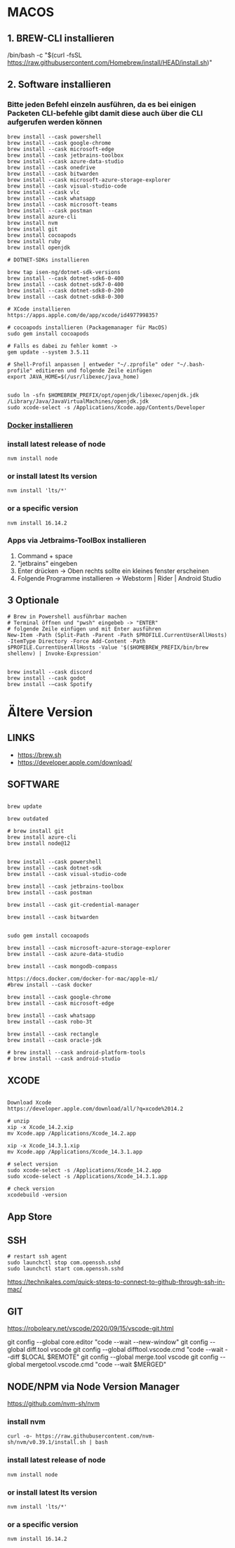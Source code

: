 # MACOS

## 1. BREW-CLI installieren

/bin/bash -c "$(curl -fsSL https://raw.githubusercontent.com/Homebrew/install/HEAD/install.sh)"

## 2. Software installieren
### Bitte jeden Befehl einzeln ausführen, da es bei einigen Packeten CLI-befehle gibt damit diese auch über die CLI aufgerufen werden können
```
brew install --cask powershell
brew install --cask google-chrome
brew install --cask microsoft-edge
brew install --cask jetbrains-toolbox
brew install --cask azure-data-studio
brew install --cask onedrive
brew install --cask bitwarden
brew install --cask microsoft-azure-storage-explorer
brew install --cask visual-studio-code
brew install --cask vlc
brew install --cask whatsapp
brew install --cask microsoft-teams
brew install --cask postman
brew install azure-cli
brew install nvm
brew install git
brew install cocoapods
brew install ruby
brew install openjdk

# DOTNET-SDKs installieren

brew tap isen-ng/dotnet-sdk-versions
brew install --cask dotnet-sdk6-0-400
brew install --cask dotnet-sdk7-0-400
brew install --cask dotnet-sdk8-0-200
brew install --cask dotnet-sdk8-0-300

# XCode installieren
https://apps.apple.com/de/app/xcode/id497799835?

# cocoapods installieren (Packagemanager für MacOS)
sudo gem install cocoapods

# Falls es dabei zu fehler kommt ->
gem update --system 3.5.11

# Shell-Profil anpassen | entweder "~/.zprofile" oder "~/.bash-profile" editieren und folgende Zeile einfügen
export JAVA_HOME=$(/usr/libexec/java_home) 


sudo ln -sfn $HOMEBREW_PREFIX/opt/openjdk/libexec/openjdk.jdk /Library/Java/JavaVirtualMachines/openjdk.jdk
sudo xcode-select -s /Applications/Xcode.app/Contents/Developer

```

### [Docker installieren](https://www.docker.com)

### install latest release of node

```
nvm install node
```

### or install latest lts version

```
nvm install 'lts/*'
```

### or a specific version

```
nvm install 16.14.2
```

### Apps via Jetbraims-ToolBox installieren

1. Command + space
2. "jetbrains" eingeben
3. Enter drücken -> Oben rechts sollte ein kleines fenster erscheinen
4. Folgende Programme installieren -> Webstorm | Rider | Android Studio


## 3 Optionale

```
# Brew in Powershell ausführbar machen
# Terminal öffnen und "pwsh" eingebeb -> "ENTER"
# folgende Zeile einfügen und mit Enter ausführen
New-Item -Path (Split-Path -Parent -Path $PROFILE.CurrentUserAllHosts) -ItemType Directory -Force Add-Content -Path $PROFILE.CurrentUserAllHosts -Value '$($HOMEBREW_PREFIX/bin/brew shellenv) | Invoke-Expression'


brew install --cask discord
brew install --cask godot
brew install -—cask Spotify
```



# Ältere Version

## LINKS

- https://brew.sh
- https://developer.apple.com/download/

## SOFTWARE

```

brew update 

brew outdated

# brew install git
brew install azure-cli
brew install node@12


brew install --cask powershell
brew install --cask dotnet-sdk
brew install --cask visual-studio-code

brew install --cask jetbrains-toolbox
brew install --cask postman

brew install --cask git-credential-manager

brew install --cask bitwarden


sudo gem install cocoapods

brew install --cask microsoft-azure-storage-explorer
brew install --cask azure-data-studio

brew install --cask mongodb-compass

https://docs.docker.com/docker-for-mac/apple-m1/
#brew install --cask docker

brew install --cask google-chrome
brew install --cask microsoft-edge

brew install --cask whatsapp
brew install --cask robo-3t

brew install --cask rectangle
brew install --cask oracle-jdk

# brew install --cask android-platform-tools
# brew install --cask android-studio

```


## XCODE

```

Download Xcode
https://developer.apple.com/download/all/?q=xcode%2014.2

# unzip
xip -x Xcode_14.2.xip
mv Xcode.app /Applications/Xcode_14.2.app

xip -x Xcode_14.3.1.xip
mv Xcode.app /Applications/Xcode_14.3.1.app

# select version
sudo xcode-select -s /Applications/Xcode_14.2.app
sudo xcode-select -s /Applications/Xcode_14.3.1.app

# check version
xcodebuild -version

```

## App Store



## SSH

```
# restart ssh agent
sudo launchctl stop com.openssh.sshd
sudo launchctl start com.openssh.sshd
```

https://technikales.com/quick-steps-to-connect-to-github-through-ssh-in-mac/


## GIT

https://roboleary.net/vscode/2020/09/15/vscode-git.html

git config --global core.editor "code --wait --new-window"
git config --global diff.tool vscode
git config --global difftool.vscode.cmd "code --wait --diff $LOCAL $REMOTE"
git config --global merge.tool vscode
git config --global mergetool.vscode.cmd "code --wait $MERGED"


## NODE/NPM via Node Version Manager

https://github.com/nvm-sh/nvm

### install nvm
```
curl -o- https://raw.githubusercontent.com/nvm-sh/nvm/v0.39.1/install.sh | bash
```

### install latest release of node

```
nvm install node
```

### or install latest lts version

```
nvm install 'lts/*'
```

### or a specific version

```
nvm install 16.14.2
```
